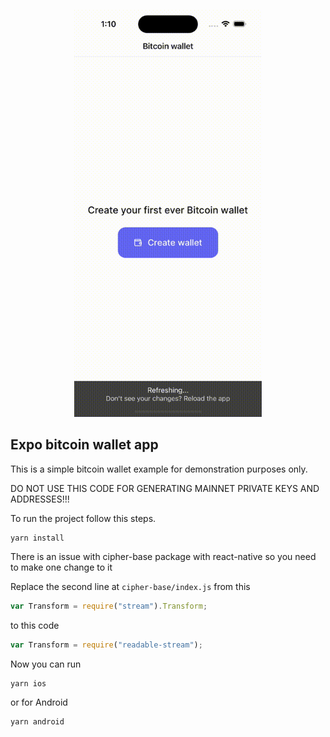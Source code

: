 <p align="center">
<img src="/img/demo.gif" width="300px">
</p>

## Expo bitcoin wallet app

This is a simple bitcoin wallet example for demonstration purposes only.

DO NOT USE THIS CODE FOR GENERATING MAINNET PRIVATE KEYS AND ADDRESSES!!!

To run the project follow this steps.

```
yarn install
```

There is an issue with cipher-base package with react-native so you need to make one change to it

Replace the second line at `cipher-base/index.js` from this

```js
var Transform = require("stream").Transform;
```

to this code

```js
var Transform = require("readable-stream");
```

Now you can run

```
yarn ios
```

or for Android

```
yarn android
```
